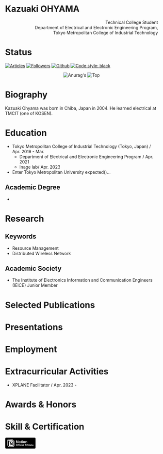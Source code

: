 <!-- Curriculum Vitae of Kazuaki Ohyama -->

# Kazuaki OHYAMA
<div style="text-align: right;">
Technical College Student
<br>
Department of Electrical and Electronic Engineering Program, 
<br>
Tokyo Metropolitan College of Industrial Technology
</div>

# Status
[![Articles](https://badgen.org/img/qiita/m20027/articles?style=plastic)](https://qiita.com/m20027) [![Followers](https://badgen.org/img/qiita/m20027/followers?style=plastic)](https://qiita.com/m20027) [![Github](https://img.shields.io/github/followers/m20027?label=Follow&style=social)](https://github.com/m20027) </a> [![Code style: black](https://img.shields.io/badge/code%20style-black-000000.svg)](https://github.com/psf/black)

<div align="center"> 
     <img height=250 src="https://github-readme-stats.vercel.app/api?username=m20027&show_icons=true&theme=dark&lcache_seconds=1800&count_private=true&locale=en&langs_count=10" alt=Anurag's GitHub stats"/>
</a> <img height=250 src="https://github-readme-stats.vercel.app/api/top-langs/?username=m20027&theme=dark" alt=Top Langs/>
</a>
</div>

# Biography
Kazuaki Ohyama was born in Chiba, Japan in 2004.
He learned electrical at TMCIT (one of KOSEN).

# Education
- Tokyo Metropolitan College of Industrial Technology (Tokyo, Japan) / Apr. 2019 - Mar. 
	- Department of Electrical and Electronic Engineering Program / Apr. 2021
	- Inage lab/ Apr. 2023
- Enter Tokyo Metropolitan University expected()...

<!--
アカデミアで主に用いられるCVを作成するにあたって、学歴の項目はとても重要です。名前と連絡先の項目の次に明記しましょう。この項目に記す情報は以下の通りです。

・過去に卒業した or 現在所属の大学、大学院とその場所（国）
・上記の各大学で修めた or 取得予定の学位（B.S., M.Sなど）・学部、専攻
・学位を取得した月日、卒業予定時期
・学部卒業論文、修士論文のタイトル

ここで指導教官の名前を載せるパターンもあります。

・留学歴
・GPA、履修したクラスのリスト

GPAと履修クラスに関しては一般的に必須項目ではありませんが、研究に直結しているクラス名などを載せるのもOKです。ヨーロッパではGPAと共に学年順位を問われることをあるので、自分自身の順位をしっかり把握しておいて出願大学のある国のスタイルに対応できるようにしましょう。

Tips：時系列はCV全体で統一しましょう。学歴の項目で新→古であれば、以降の項目でもその順番に揃えることが受け手側が読みやすいCVを作成するコツの１つです。
-->

## Academic Degree
- 

# Research
<!--
ここは、自分の研究及び指導経験をまとめた項目です。この項目は大学院留学を目指す学生にとって特に重要な項目で、できるだけ詳しくかつ簡潔に、今まで自分がしてきた研究経験を明記しましょう。

・研究歴とその簡潔な内容
ここに上記の学位論文の説明などを記すのもOK
・インターン歴（Research Assistantなど）
・専門分野に関連する課外活動、学生プロジェクトなど
・指導経験（Teaching Assistant、Tutoringなど）
・研究に関わった期間

Tips：研究に関する説明をする際に文章がつい長くなりがちですが、CVはあくまで自分の経歴を簡潔に相手に伝えることが目的なので１項目につき大体1~2行ほどの短い文章にまとめましょう。箇条書きスタイルを使うのも一手です。
-->

## Keywords
- Resource Management 
- Distributed Wireless Network

## Academic Society
- The Institute of Electronics Information and Communication Engineers (IEICE) Junior Member

# Selected Publications
<!--
ここでは自分が今まで著者として執筆した出版物のリストを載せましょう。ここの書式は自分の分野で使われる引用文献のスタイルにしっかり法って書くことが大切です。下に記した例のように、自分の名前がどこにあるかを強調するために太字を使ったりと工夫をしてみてください。

例：
[1] J. B. Hartle and S. W. Hawking, “Wave Function of the Universe,” Physical Review D, Vol. 28, Iss. 12, December 1983
[2] S. W. Hawking, “Particle Creation by Black Holes,” Communications in Mathematical Physics, Vol. 43, Iss. 3, pp. 199-220, August 1975-->

# Presentations
<!--
この項目では学会参加経験、研究発表、スピーチ、もしくはセミナー、講演など過去にオーディエンスの前でプレゼンテーションを行った経験のリストを作成しましょう。

・発表の題目、学会名
・発表を行った場所（都市、国、研究機関、大学名など）
・発表を行った日程、時期
-->

# Employment
<!--
職務経験の項目には、今までの職務経験、会社名や自らのポジション、期間などをまとめたリストを作成しましょう。出願者によっては、この項目を上記の研究/指導経験とまとめて１つの項目にするパターンもあります。自分の経験、分野にあったレイアウトを見つけましょう。

・ポジション
・会社名
・働いていた期間、場所
・役職の簡潔な説明
・インターン歴

Tips：CVに載せる職歴は、大学院留学、研究に関連したものだけを載せるようにしましょう。例えば、レストランで半年間バイトをしていた、等の職務経験は載せる必要はありません。
-->

# Extracurricular Activities
<!--
課外活動歴の項目にはこれまで自分が参加した部活動、クラブ、団体でリーダーシップを発揮した経験、もしくはボランティア活動等を記します。この項目は高校から大学への入学審査において一般的に重要視されますが、大学院に進学を希望する学生に教授が期待するのは専門分野での経験（研究、発表、論文執筆、実験スキル等）であり、その他の項目と比べると重要度は下がるといえます。ただ、自分の研究分野に関連する課外活動はとても重要なのでこの項目では研究に関係の無い課外活動をまとめるに留め、研究に関する活動は上記の研究/指導経験に含んでも良いかもしれません。
-->
- XPLANE Facilitator / Apr. 2023 -

# Awards & Honors
<!--
研究に関連してこれまでに獲得した賞（最優秀論文賞や学科長賞）、課外活動や大会での受賞歴、奨学金、大学での成績優秀賞、研究資金獲得歴などをここにまとめましょう。長くなりすぎない限り、それぞれの賞の簡単な概要（どんな実績に対して賞が与えられるか）を載せても良いかもしれません。

・賞や奨学金などの名前
・いつ、どの団体から受賞したか
・簡単な概略
-->

# Skill & Certification
<!--
自分が持つ専門分野に関連したスキル及び資格のリストを作成しましょう。例えばエンジニアリングでは実験スキル、電子工作スキル、機械加工スキル、プログラミング言語などが挙げられますが、研究分野によって必要なスキルは大きく異なります。このスキルは一長一短で身に付くものでは無いので、しっかり長期的な目線を持って出願に間に合うように各種スキルを磨くようにしてください。

Tips：Expert…C/C++, Machining; Proficient…R, Python, Welding; Working knowledge…のように、レベル別で整理する形式もよく見受けられます 。
-->


</ul>
<img src="./photos/affiliate-black.svg" alt="notion-affiliate-black" width="20%" height="13%"> 
<!--<img src="./photos/cropped-Xplanehori.jpg" alt="cropped-Xplanehori" width="25%">
</ul>
-->

<!---m20027/m20027 is a ✨ special ✨ repository because its `README.md` (this file) appears on your GitHub profile.
You can click the Preview link to take a look at your changes.--->
